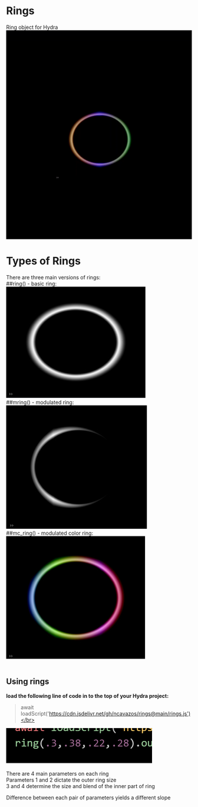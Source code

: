 # Rings
Ring object for Hydra<br>
![](rings.gif)</br>
# Types of Rings</br>
There are three main versions of rings:</br>
##ring() - basic ring:</br>
![](Ring_01.jpg)</br>
##mring() - modulated ring: </br>
![](mRing_01.jpg)</br>
##mc_ring() - modulated color ring: </br>
![](mcRing_01.jpg)</br></br>
## Using rings</br>
**load the following line of code in to the top of your Hydra project:**</br>
>await loadScript('https://cdn.jsdelivr.net/gh/ncavazos/rings@main/rings.js')</br>

![](parameters.png)</br></br>
There are 4 main parameters on each ring</br>
Parameters 1 and 2 dictate the outer ring size</br>
3 and 4 determine the size and blend of the inner part of ring</br>

Difference between each pair of parameters yields a different slope
